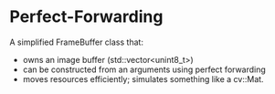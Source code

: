 # Perfect-Forwarding
A simplified FrameBuffer class that: 
 - owns an image buffer (std::vector&lt;unint8_t>)
 - can be constructed from an arguments using perfect forwarding
 -  moves resources efficiently; simulates something like a cv::Mat.
